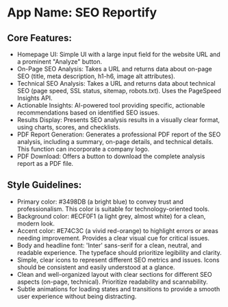 # **App Name**: SEO Reportify

## Core Features:

- Homepage UI: Simple UI with a large input field for the website URL and a prominent "Analyze" button.
- On-Page SEO Analysis: Takes a URL and returns data about on-page SEO (title, meta description, h1-h6, image alt attributes).
- Technical SEO Analysis: Takes a URL and returns data about technical SEO (page speed, SSL status, sitemap, robots.txt). Uses the PageSpeed Insights API.
- Actionable Insights: AI-powered tool providing specific, actionable recommendations based on identified SEO issues.
- Results Display: Presents SEO analysis results in a visually clear format, using charts, scores, and checklists.
- PDF Report Generation: Generates a professional PDF report of the SEO analysis, including a summary, on-page details, and technical details. This function can incorporate a company logo.
- PDF Download: Offers a button to download the complete analysis report as a PDF file.

## Style Guidelines:

- Primary color: #3498DB (a bright blue) to convey trust and professionalism. This color is suitable for technology-oriented tools.
- Background color: #ECF0F1 (a light grey, almost white) for a clean, modern look.
- Accent color: #E74C3C (a vivid red-orange) to highlight errors or areas needing improvement. Provides a clear visual cue for critical issues.
- Body and headline font: 'Inter' sans-serif for a clean, neutral, and readable experience. The typeface should prioritize legibility and clarity.
- Simple, clear icons to represent different SEO metrics and issues. Icons should be consistent and easily understood at a glance.
- Clean and well-organized layout with clear sections for different SEO aspects (on-page, technical). Prioritize readability and scannability.
- Subtle animations for loading states and transitions to provide a smooth user experience without being distracting.